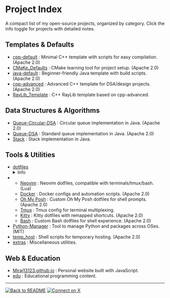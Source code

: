 # Project Index

A compact list of my open-source projects, organized by category. Click the info toggle for projects with detailed notes.

## Templates & Defaults
- [cpp-default](https://github.com/Miraj13123/cpp-default) : Minimal C++ template with scripts for easy compilation. (Apache 2.0)
- [CMaKe_Defaults](https://github.com/Miraj13123/CMaKe_Defaults) : CMake learning tool for project setup. (Apache 2.0)
- [java-default](https://github.com/Miraj13123/java-default) : Beginner-friendly Java template with build scripts. (Apache 2.0)
- [cpp-advanced](https://github.com/Miraj13123/cpp-advanced) : Advanced C++ template for DSA/design projects. (Apache 2.0)
- [RayLib_Template](https://github.com/Miraj13123/RayLib_Template) : C++ RayLib template based on cpp-advanced.

## Data Structures & Algorithms
- [Queue-Circular-DSA](https://github.com/Miraj13123/Queue-Circular-DSA) : Circular queue implementation in Java. (Apache 2.0)
- [Queue-DSA](https://github.com/Miraj13123/Queue-DSA) : Standard queue implementation in Java. (Apache 2.0)
- [Stack](https://github.com/Miraj13123/Stack) : Stack implementation in Java.

## Tools & Utilities
- [dotfiles](https://github.com/Miraj13123/dotfiles)
  <details>
    <summary>Info</summary>
    Starter config for Linux CLI tools. Includes Neovim, Docker, Oh My Posh, Tmux, Kitty, and Bash as separate repositories, accessible via dotfiles. (Apache 2.0)
  </details>
- - [Neovim](https://github.com/Miraj13123/Neovim) : Neovim dotfiles, compatible with terminals/tmux/bash. (Lua)
  - [Docker](https://github.com/Miraj13123/Docker) : Docker configs and automation scripts. (Apache 2.0)
  - [Oh My Posh](https://github.com/Miraj13123/omp) : Custom Oh My Posh dotfiles for shell prompts. (Apache 2.0)
  - [Tmux](https://github.com/Miraj13123/Tmux) : Tmux config for terminal multiplexing.
  - [Kitty](https://github.com/Miraj13123/Kitty) : Kitty dotfiles with remapped shortcuts. (Apache 2.0)
  - [Bash](https://github.com/Miraj13123/Bash) : Custom Bash dotfiles for shell experience. (Apache 2.0)
- [Python-Manager](https://github.com/Miraj13123/Python-Manager) : Tool to manage Python and packages across OSes. (MIT)
- [temp_host](https://github.com/Miraj13123/temp_host) : Shell scripts for temporary hosting. (Apache 2.0)
- [extras](https://github.com/Miraj13123/extras) : Miscellaneous utilities.

## Web & Education
- [Miraj13123.github.io](https://github.com/Miraj13123/Miraj13123.github.io) : Personal website built with JavaScript.
- [edu](https://github.com/Miraj13123/edu) : Educational programming content.

---
[![Back to README](https://img.shields.io/badge/Back_to_README-181717?style=flat-square&logo=github)](./README.md)
[![Connect on X](https://img.shields.io/badge/Connect_on_X-1DA1F2?style=flat-square&logo=x)](https://x.com/Mahmudul__Miraj)